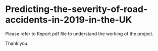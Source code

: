 # Predicting-the-severity-of-road-accidents-in-2019-in-the-UK

Please refer to Report.pdf file to understand the working of the project.

Thank you.
